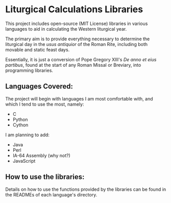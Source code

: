 Liturgical Calculations Libraries
=================================

This project includes open-source (MIT License) libraries in various
languages to aid in calculating the Western liturgical year.

The primary aim is to provide everything necessary to determine the
liturgical day in the _usus antiquior_ of the Roman Rite, including
both movable and static feast days.

Essentially, it is just a conversion of Pope Gregory XIII's 
_De anno et eius partibus_, found at the start of any Roman Missal
or Breviary, into programming libraries.

Languages Covered:
-----------------

The project will begin with languages I am most comfortable with, and
which I tend to use the most, namely:

* C
* Python
* Cython

I am planning to add:

* Java
* Perl
* IA-64 Assembly (why not?)
* JavaScript

How to use the libraries:
-------------------------

Details on how to use the functions provided by the libraries can
be found in the READMEs of each language's directory.
